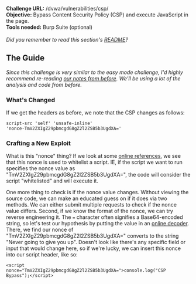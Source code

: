 <b>Challenge URL:</b> /dvwa/vulnerabilities/csp/
<br>
<b>Objective:</b> Bypass Content Security Policy (CSP) and execute JavaScript in the page.
<br>
<b>Tools needed:</b> Burp Suite (optional)
<br><br>
<i>Did you remember to read this section's <a href="https://github.com/keewenaw/dvwa-guide-2019/blob/master/medium/README.md" target="_blank">README</a>?</i>

<h2><b>The Guide</b></h2>

<i>Since this challenge is very similar to the easy mode challenge, I'd highly recommend re-reading <a href="hhttps://github.com/keewenaw/dvwa-guide-2019/blob/master/low/Challenge%2013:%20CSP%20Bypass.md" target="_blank">our notes from before</a>. We'll be using a lot of the analysis and code from before.</i>

<h3><b>What's Changed</b></h3>

If we get the headers as before, we note that the CSP changes as follows:

<code>script-src 'self' 'unsafe-inline' 'nonce-TmV2ZXIgZ29pbmcgdG8gZ2l2ZSB5b3UgdXA='</code>

<h3><b>Crafting a New Exploit</b></h3>

What is this "nonce" thing? If we look at some <a href="https://www.troyhunt.com/locking-down-your-website-scripts-with-csp-hashes-nonces-and-report-uri/" target="_blank">online references</a>, we see that this nonce is used to whitelist a script. IE, if the script we want to run specifies the nonce value as "TmV2ZXIgZ29pbmcgdG8gZ2l2ZSB5b3UgdXA=", the code will consider the script "whitelisted" and will execute it. 

One more thing to check is if the nonce value changes. Without viewing the source code, we can make an educated guess on if it does via two methods. We can either submit multiple requests to check if the nonce value differs. Second, if we know the format of the nonce, we can try reverse engineering it. The <code>=</code> character often signifies a Base64-encoded string, so let's test our hypothesis by putting the value in an <a href="https://www.base64decode.org/" target="_blank">online decoder</a>. There, we find our nonce of "TmV2ZXIgZ29pbmcgdG8gZ2l2ZSB5b3UgdXA=" converts to the string "Never going to give you up". Doesn't look like there's any specific field or input that would change here, so if we're lucky, we can insert this nonce into our script header, like so:

<code>&#60;script nonce="TmV2ZXIgZ29pbmcgdG8gZ2l2ZSB5b3UgdXA="&#62;console.log("CSP Bypass");&#60;/script&#62;</code>
